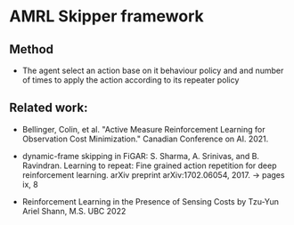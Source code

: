 # AMRL Skipper framework 

## Method

- The agent select an action base on it behaviour policy and and number of times to apply the action according to its repeater policy

## Related work:

- Bellinger, Colin, et al. "Active Measure Reinforcement Learning for Observation Cost Minimization." Canadian Conference on AI. 2021.

- dynamic-frame skipping in FiGAR: S. Sharma, A. Srinivas, and B. Ravindran. Learning to repeat: Fine grained action repetition for deep reinforcement learning. arXiv preprint arXiv:1702.06054, 2017. → pages ix, 8

- Reinforcement Learning in the Presence of Sensing Costs by Tzu-Yun Ariel Shann, M.S. UBC 2022
